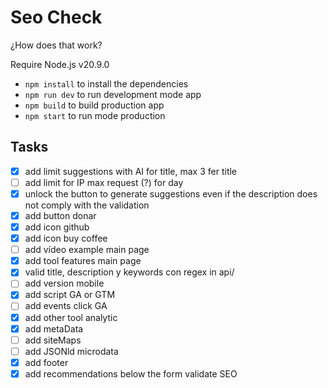 # Seo Check

¿How does that work?

Require Node.js v20.9.0

* `npm install` to install the dependencies
* `npm run dev` to run development mode app
* `npm build` to build production app
* `npm start` to run mode production

## Tasks

- [x] add limit suggestions with AI for title, max 3 fer title
- [ ] add limit for IP max request (?) for day
- [x] unlock the button to generate suggestions even if the description does not comply with  the validation
- [x] add button donar
- [x] add icon github
- [x] add icon buy coffee
- [ ] add vídeo example main page
- [x] add tool features main page
- [x] valid title, description y keywords con regex in api/
- [ ] add version mobile
- [x] add script GA or GTM
- [ ] add events click GA
- [x] add other tool analytic
- [x] add metaData
- [ ] add siteMaps
- [ ] add JSONld microdata
- [x] add footer
- [x] add recommendations below the form validate SEO